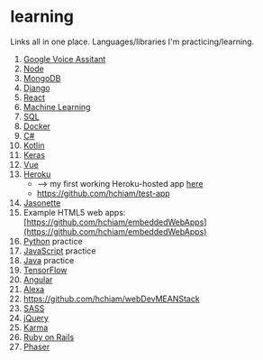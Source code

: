 # learning
Links all in one place. Languages/libraries I'm practicing/learning. 

1. [Google Voice Assitant](https://github.com/hchiam/learning-google-assistant)
1. [Node](https://github.com/hchiam/learning-nodejs)
1. [MongoDB](https://github.com/hchiam/learning-mongodb)
1. [Django](https://github.com/hchiam/learning-django)
1. [React](https://github.com/hchiam/learning-reactjs)
1. [Machine Learning](https://github.com/hchiam/machineLearning)
1. [SQL](https://github.com/hchiam/learning-sql)
1. [Docker](https://github.com/hchiam/learning-docker)
1. [C#](https://github.com/hchiam/learning-csharp)
1. [Kotlin](https://github.com/hchiam/learning-kotlin)
1. [Keras](https://github.com/hchiam/learning-keras)
1. [Vue](https://github.com/hchiam/learning-vue)
1. [Heroku](https://github.com/hchiam/python-getting-started)
    * --> my first working Heroku-hosted app [here](https://github.com/hchiam/galeria)
    * https://github.com/hchiam/test-app
1. [Jasonette](https://github.com/hchiam/jasonetteApps)
1. Example HTML5 web apps: [https://github.com/hchiam/embeddedWebApps](https://github.com/hchiam/embeddedWebApps)
1. [Python](https://github.com/hchiam/learning-python) practice
1. [JavaScript](https://github.com/hchiam/learning-js) practice
1. [Java](https://github.com/hchiam/learning-java) practice
1. [TensorFlow](https://github.com/hchiam/TensorFlow-in-a-Nutshell)
1. [Angular](https://github.com/hchiam/learning-angularjs)
1. [Alexa](https://github.com/hchiam/alexaSample)
1. https://github.com/hchiam/webDevMEANStack
1. [SASS](https://github.com/hchiam/learning-sass)
1. [jQuery](https://github.com/hchiam/learning-jquery)
1. [Karma](https://github.com/hchiam/learning-karma)
1. [Ruby on Rails](https://github.com/hchiam/learning-rubyOnRails)
1. [Phaser](https://github.com/hchiam/phaserGame)
